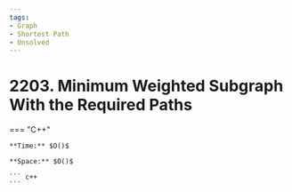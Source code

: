 ```yaml
---
tags:
- Graph
- Shortest Path
- Unsolved
---
```



# 2203. Minimum Weighted Subgraph With the Required Paths

=== "C++"

    **Time:** $O()$

    **Space:** $O()$

    ``` c++
    ```